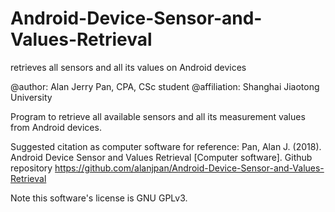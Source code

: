 # Android-Device-Sensor-and-Values-Retrieval
retrieves all sensors and all its values on Android devices

@author: Alan Jerry Pan, CPA, CSc student
@affiliation: Shanghai Jiaotong University

Program to retrieve all available sensors and all its measurement values from Android devices.

Suggested citation as computer software for reference:
Pan, Alan J. (2018). Android Device Sensor and Values Retrieval [Computer software]. 
      Github repository <https://github.com/alanjpan/Android-Device-Sensor-and-Values-Retrieval>

Note this software's license is GNU GPLv3.
